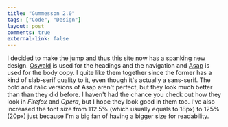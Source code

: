 ```yaml
---
title: "Gummesson 2.0"
tags: ["Code", "Design"]
layout: post
comments: true
external-link: false
---
```


I decided to make the jump and thus this site now has a spanking new design. [Oswald](http://www.google.com/webfonts/specimen/Oswald "Oswald") is used for the headings and the navigation and [Asap](http://www.google.com/webfonts/specimen/Asap "Asap") is used for the body copy. I quite like them together since the former has a kind of slab-serif quality to it, even though it's actually a sans-serif. The bold and italic versions of Asap aren't perfect, but they look much better than than they did before. I haven't had the chance you check out how they look in *Firefox* and *Opera*, but I hope they look good in them too. I've also increased the font size from 112.5% (which usually equals to 18px) to 125% (20px) just because I'm a big fan of having a bigger size for readability.
